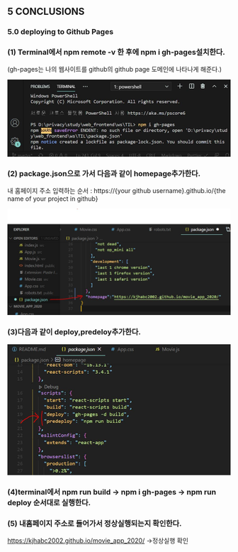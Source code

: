 ## 5 CONCLUSIONS

### 5.0 deploying to Github Pages

### (1) Terminal에서 npm remote -v 한 후에 npm i gh-pages설치한다.

(gh-pages는 나의 웹사이트를 github의 github page 도메인에 나타나게 해준다.)

![](./images/img01.png)

### (2) package.json으로 가서 다음과 같이 homepage추가한다.

내 홈페이지 주소 입력하는 순서 : https://{your github username}.github.io/{the name of your project in github}

![](./images/img02.png)

### (3)다음과 같이 deploy,predeloy추가한다.

![](./images/img03.jpg)

### (4)terminal에서 npm run build -> npm i gh-pages -> npm run deploy 순서대로 실행한다.

### (5) 내홈페이지 주소로 들어가서 정상실행되는지 확인한다.

https://kjhabc2002.github.io/movie_app_2020/ ->정상실행 확인
